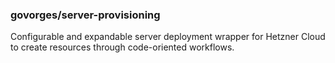 ### govorges/server-provisioning
Configurable and expandable server deployment wrapper for Hetzner Cloud to create resources through code-oriented workflows.
